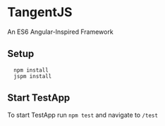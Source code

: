 # TangentJS
An ES6 Angular-Inspired Framework

## Setup
```
  npm install
  jspm install
```

## Start TestApp
To start TestApp run `npm test` and navigate to `/test`